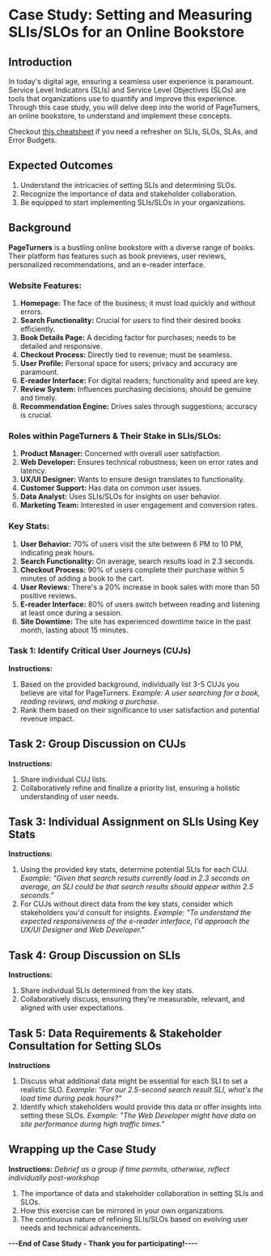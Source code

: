 # Case Study: Setting and Measuring SLIs/SLOs for an Online Bookstore

## Introduction

In today's digital age, ensuring a seamless user experience is paramount. Service Level Indicators (SLIs) and Service Level Objectives (SLOs) are tools that organizations use to quantify and improve this experience. Through this case study, you will delve deep into the world of PageTurners, an online bookstore, to understand and implement these concepts.

Checkout [this cheatsheet](./Cheatsheet.md) if you need a refresher on SLIs, SLOs, SLAs, and Error Budgets.

## Expected Outcomes
1. Understand the intricacies of setting SLIs and determining SLOs.
2. Recognize the importance of data and stakeholder collaboration.
3. Be equipped to start implementing SLIs/SLOs in your organizations.

## Background

**PageTurners** is a bustling online bookstore with a diverse range of books. Their platform has features such as book previews, user reviews, personalized recommendations, and an e-reader interface.

### Website Features:
1. **Homepage:** The face of the business; it must load quickly and without errors.
2. **Search Functionality:** Crucial for users to find their desired books efficiently.
3. **Book Details Page:** A deciding factor for purchases; needs to be detailed and responsive.
4. **Checkout Process:** Directly tied to revenue; must be seamless.
5. **User Profile:** Personal space for users; privacy and accuracy are paramount.
6. **E-reader Interface:** For digital readers; functionality and speed are key.
7. **Review System:** Influences purchasing decisions; should be genuine and timely.
8. **Recommendation Engine:** Drives sales through suggestions; accuracy is crucial.

### Roles within PageTurners & Their Stake in SLIs/SLOs:
1. **Product Manager:** Concerned with overall user satisfaction.
2. **Web Developer:** Ensures technical robustness; keen on error rates and latency.
3. **UX/UI Designer:** Wants to ensure design translates to functionality.
4. **Customer Support:** Has data on common user issues.
5. **Data Analyst:** Uses SLIs/SLOs for insights on user behavior.
6. **Marketing Team:** Interested in user engagement and conversion rates.

### Key Stats:
1. **User Behavior:** 70% of users visit the site between 6 PM to 10 PM, indicating peak hours.
2. **Search Functionality:** On average, search results load in 2.3 seconds.
3. **Checkout Process:** 90% of users complete their purchase within 5 minutes of adding a book to the cart.
4. **User Reviews:** There's a 20% increase in book sales with more than 50 positive reviews.
5. **E-reader Interface:** 80% of users switch between reading and listening at least once during a session.
6. **Site Downtime:** The site has experienced downtime twice in the past month, lasting about 15 minutes.

### Task 1: Identify Critical User Journeys (CUJs)

**Instructions:**
1. Based on the provided background, individually list 3-5 CUJs you believe are vital for PageTurners.
   *Example: A user searching for a book, reading reviews, and making a purchase.*
2. Rank them based on their significance to user satisfaction and potential revenue impact.

## Task 2: Group Discussion on CUJs

**Instructions:**
1. Share individual CUJ lists.
2. Collaboratively refine and finalize a priority list, ensuring a holistic understanding of user needs.

## Task 3: Individual Assignment on SLIs Using Key Stats

**Instructions:**
1. Using the provided key stats, determine potential SLIs for each CUJ.
   *Example: "Given that search results currently load in 2.3 seconds on average, an SLI could be that search results should appear within 2.5 seconds."*
2. For CUJs without direct data from the key stats, consider which stakeholders you'd consult for insights.
   *Example: "To understand the expected responsiveness of the e-reader interface, I'd approach the UX/UI Designer and Web Developer."*

## Task 4: Group Discussion on SLIs

**Instructions:**
1. Share individual SLIs determined from the key stats.
2. Collaboratively discuss, ensuring they're measurable, relevant, and aligned with user expectations.

## Task 5: Data Requirements & Stakeholder Consultation for Setting SLOs

**Instructions**
1. Discuss what additional data might be essential for each SLI to set a realistic SLO.
   *Example: "For our 2.5-second search result SLI, what's the load time during peak hours?"*
2. Identify which stakeholders would provide this data or offer insights into setting these SLOs.
   *Example: "The Web Developer might have data on site performance during high traffic times."*

## Wrapping up the Case Study 

**Instructions:** *Debrief as a group if time permits, otherwise, reflect individually post-workshop*
1. The importance of data and stakeholder collaboration in setting SLIs and SLOs.
2. How this exercise can be mirrored in your own organizations.
3. The continuous nature of refining SLIs/SLOs based on evolving user needs and technical advancements.

**---End of Case Study - Thank you for participating!----**

